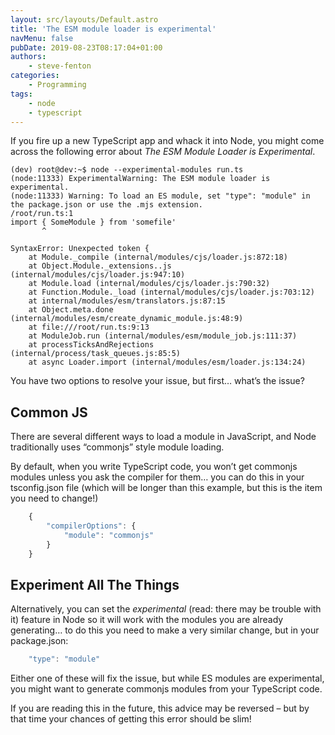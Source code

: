 ```yaml
---
layout: src/layouts/Default.astro
title: 'The ESM module loader is experimental'
navMenu: false
pubDate: 2019-08-23T08:17:04+01:00
authors:
    - steve-fenton
categories:
    - Programming
tags:
    - node
    - typescript
---
```


If you fire up a new TypeScript app and whack it into Node, you might come across the following error about *The ESM Module Loader is Experimental*.

```
(dev) root@dev:~$ node --experimental-modules run.ts
(node:11333) ExperimentalWarning: The ESM module loader is experimental.
(node:11333) Warning: To load an ES module, set "type": "module" in the package.json or use the .mjs extension.
/root/run.ts:1
import { SomeModule } from 'somefile'
       ^

SyntaxError: Unexpected token {
    at Module._compile (internal/modules/cjs/loader.js:872:18)
    at Object.Module._extensions..js (internal/modules/cjs/loader.js:947:10)
    at Module.load (internal/modules/cjs/loader.js:790:32)
    at Function.Module._load (internal/modules/cjs/loader.js:703:12)
    at internal/modules/esm/translators.js:87:15
    at Object.meta.done (internal/modules/esm/create_dynamic_module.js:48:9)
    at file:///root/run.ts:9:13
    at ModuleJob.run (internal/modules/esm/module_job.js:111:37)
    at processTicksAndRejections (internal/process/task_queues.js:85:5)
    at async Loader.import (internal/modules/esm/loader.js:134:24)
```

You have two options to resolve your issue, but first… what’s the issue?

## Common JS

There are several different ways to load a module in JavaScript, and Node traditionally uses “commonjs” style module loading.

By default, when you write TypeScript code, you won’t get commonjs modules unless you ask the compiler for them… you can do this in your tsconfig.json file (which will be longer than this example, but this is the item you need to change!)

```javascript
    {
        "compilerOptions": {
            "module": "commonjs"
        }
    }
```

## Experiment All The Things

Alternatively, you can set the *experimental* (read: there may be trouble with it) feature in Node so it will work with the modules you are already generating… to do this you need to make a very similar change, but in your package.json:

```javascript
    "type": "module"
```

Either one of these will fix the issue, but while ES modules are experimental, you might want to generate commonjs modules from your TypeScript code.

If you are reading this in the future, this advice may be reversed – but by that time your chances of getting this error should be slim!